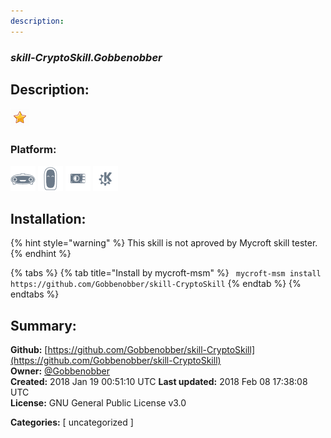 ```yaml
---
description: 
---
```


### _skill-CryptoSkill.Gobbenobber_  
## Description:  
  
  
![](../.gitbook/assets/star.png)  
  
### Platform:  
 ![Mark I](../.gitbook/assets/mark-1-icon.png)  ![Mark II](../.gitbook/assets/mark-2-icon.png)  ![Picroft](../.gitbook/assets/picroft-icon.png)  ![plasmoid](../.gitbook/assets/kde.png)   
## Installation:  
{% hint style="warning" %}
This skill is not aproved by Mycroft skill tester.
{% endhint %}
    
{% tabs %}
{% tab title="Install by mycroft-msm" %}
``` mycroft-msm install https://github.com/Gobbenobber/skill-CryptoSkill```
{% endtab %}
  {% endtabs %}
    
## Summary:  
**Github:** [https://github.com/Gobbenobber/skill-CryptoSkill](https://github.com/Gobbenobber/skill-CryptoSkill)  
**Owner:** [@Gobbenobber](https://github.com/Gobbenobber)  
**Created:** 2018 Jan 19 00:51:10 UTC  **Last updated:** 2018 Feb 08 17:38:08 UTC  
**License:** GNU General Public License v3.0  
  
**Categories:** [ uncategorized ]   

